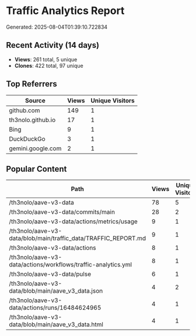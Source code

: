# Traffic Analytics Report

Generated: 2025-08-04T01:39:10.722834

## Recent Activity (14 days)

- **Views**: 261 total, 5 unique
- **Clones**: 422 total, 97 unique

## Top Referrers

| Source | Views | Unique Visitors |
|--------|-------|-----------------|
| github.com | 149 | 1 |
| th3nolo.github.io | 17 | 1 |
| Bing | 9 | 1 |
| DuckDuckGo | 3 | 1 |
| gemini.google.com | 2 | 1 |

## Popular Content

| Path | Views | Unique Visitors |
|------|-------|------------------|
| /th3nolo/aave-v3-data | 78 | 5 |
| /th3nolo/aave-v3-data/commits/main | 28 | 2 |
| /th3nolo/aave-v3-data/actions/metrics/usage | 9 | 1 |
| /th3nolo/aave-v3-data/blob/main/traffic_data/TRAFFIC_REPORT.md | 9 | 1 |
| /th3nolo/aave-v3-data/actions | 8 | 1 |
| /th3nolo/aave-v3-data/actions/workflows/traffic-analytics.yml | 8 | 1 |
| /th3nolo/aave-v3-data/pulse | 6 | 1 |
| /th3nolo/aave-v3-data/blob/main/aave_v3_data.json | 4 | 2 |
| /th3nolo/aave-v3-data/actions/runs/16484624965 | 4 | 1 |
| /th3nolo/aave-v3-data/blob/main/aave_v3_data.html | 4 | 1 |

